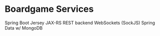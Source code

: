 # Boardgame Services
Spring Boot
Jersey JAX-RS REST backend
WebSockets (SockJS)
Spring Data w/ MongoDB